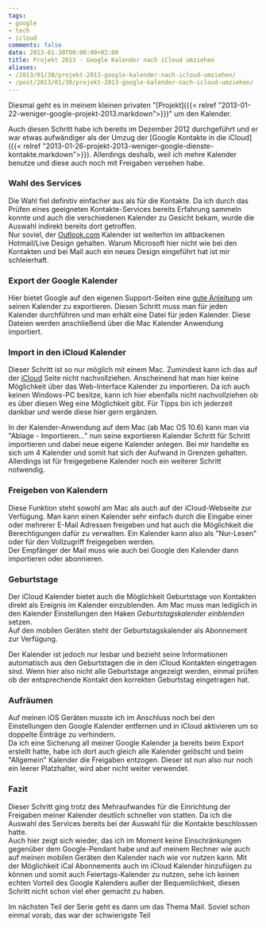 ```yaml
---
tags:
- google
- tech
- icloud
comments: false
date: 2013-01-30T00:00:00+02:00
title: Projekt 2013 - Google Kalender nach iCloud umziehen
aliases:
- /2013/01/30/projekt-2013-google-kalender-nach-icloud-umziehen/
- /post/2013/01/30/projekt-2013-google-kalender-nach-icloud-umziehen/
---
```


Diesmal geht es in meinem kleinen privaten "[Projekt]({{< relref "2013-01-22-weniger-google-projekt-2013.markdown">}})" um den Kalender.

Auch diesen Schritt habe ich bereits im Dezember 2012 durchgeführt und er war etwas aufwändiger als der Umzug der [Google Kontakte in die iCloud]({{< relref "2013-01-26-projekt-2013-weniger-google-dienste-kontakte.markdown">}}). Allerdings deshalb, weil ich mehre Kalender benutze und diese auch noch mit Freigaben versehen habe.

### Wahl des Services
Die Wahl fiel definitiv einfacher aus als für die Kontakte. Da ich durch das Prüfen eines geeigneten Kontakte-Services bereits Erfahrung sammeln konnte und auch die verschiedenen Kalender zu Gesicht bekam, wurde die Auswahl indirekt bereits dort getroffen.  
Nur soviel, der [Outlook.com](http://outlook.com) Kalender ist weiterhin im altbackenen Hotmail/Live Design gehalten. Warum Microsoft hier nicht wie bei den Kontakten und bei Mail auch ein neues Design eingeführt hat ist mir schleierhaft.

### Export der Google Kalender
Hier bietet Google auf den eigenen Support-Seiten eine [gute Anleitung](https://support.google.com/calendar/bin/answer.py?hl=de&amp;answer=37111) um seinen Kalender zu exportieren. Diesen Schritt muss man für jeden Kalender durchführen und man erhält eine Datei für jeden Kalender. Diese Dateien werden anschließend über die Mac Kalender Anwendung importiert.

### Import in den iCloud Kalender
Dieser Schritt ist so nur möglich mit einem Mac. Zumindest kann ich das auf der [iCloud](http://icloud.com) Seite nicht nachvollziehen. Anscheinend hat man hier keine Möglichkeit über das Web-Interface Kalender zu importieren. Da ich auch keinen Windows-PC besitze, kann ich hier ebenfalls nicht nachvollziehen ob es über diesen Weg eine Möglichkeit gibt. Für Tipps bin ich jederzeit dankbar und werde diese hier gern ergänzen.

In der Kalender-Anwendung auf dem Mac (ab Mac OS 10.6) kann man via "Ablage - Importieren…" nun seine exportieren Kalender Schritt für Schritt importieren und dabei neue eigene Kalender anlegen. Bei mir handelte es sich um 4 Kalender und somit hat sich der Aufwand in Grenzen gehalten.  
Allerdings ist für freigegebene Kalender noch ein weiterer Schritt notwendig.

### Freigeben von Kalendern
Diese Funktion steht sowohl am Mac als auch auf der iCloud-Webseite zur Verfügung. Man kann einen Kalender sehr einfach durch die Eingabe einer oder mehrerer E-Mail Adressen freigeben und hat auch die Möglichkeit die Berechtigungen dafür zu verwalten. Ein Kalender kann also als "Nur-Lesen" oder für den Vollzugriff freigegeben werden.  
Der Empfänger der Mail muss wie auch bei Google den Kalender dann importieren oder abonnieren.

### Geburtstage
Der iCloud Kalender bietet auch die Möglichkeit Geburtstage von Kontakten direkt als Ereignis im Kalender einzublenden. Am Mac muss man lediglich in den Kalender Einstellungen den Haken *Geburtstagskalender einblenden* setzen.  
Auf den mobilen Geräten steht der Geburtstagskalender als Abonnement zur Verfügung.

Der Kalender ist jedoch nur lesbar und bezieht seine Informationen automatisch aus den Geburtstagen die in den iCloud Kontakten eingetragen sind. Wenn hier also nicht alle Geburtstage angezeigt werden, einmal prüfen ob der entsprechende Kontakt den korrekten Geburtstag eingetragen hat.

### Aufräumen
Auf meinen iOS Geräten musste ich im Anschluss noch bei den Einstellungen den Google Kalender entfernen und in iCloud aktivieren um so doppelte Einträge zu verhindern.  
Da ich eine Sicherung all meiner Google Kalender ja bereits beim Export erstellt hatte, habe ich dort auch gleich alle Kalender gelöscht und beim "Allgemein" Kalender die Freigaben entzogen. Dieser ist nun also nur noch ein leerer Platzhalter, wird aber nicht weiter verwendet.

### Fazit
Dieser Schritt ging trotz des Mehraufwandes für die Einrichtung der Freigaben meiner Kalender deutlich schneller von statten. Da ich die Auswahl des Services bereits bei der Auswahl für die Kontakte beschlossen hatte.  
Auch hier zeigt sich wieder, das ich im Moment keine Einschränkungen gegenüber dem Google-Pendant habe und auf meinem Rechner wie auch auf meinen mobilen Geräten den Kalender nach wie vor nutzen kann. Mit der Möglichkeit iCal Abonnements auch im iCloud Kalender hinzufügen zu können und somit auch Feiertags-Kalender zu nutzen, sehe ich keinen echten Vorteil des Google Kalenders außer der Bequemlichkeit, diesen Schritt nicht schon viel eher gemacht zu haben.

Im nächsten Teil der Serie geht es dann um das Thema Mail. Soviel schon einmal vorab, das war der schwierigste Teil
